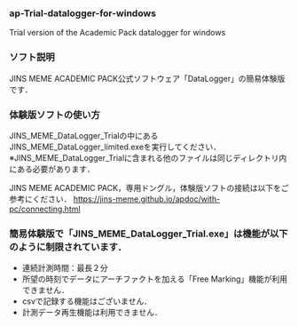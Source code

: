 ### ap-Trial-datalogger-for-windows
Trial version of the Academic Pack datalogger for windows

### ソフト説明
JINS MEME ACADEMIC PACK公式ソフトウェア「DataLogger」の簡易体験版です．


### 体験版ソフトの使い方
JINS_MEME_DataLogger_Trialの中にあるJINS_MEME_DataLogger_limited.exeを実行してください．<br>
※JINS_MEME_DataLogger_Trialに含まれる他のファイルは同じディレクトリ内にある必要があります．

JINS MEME ACADEMIC PACK，専用ドングル，体験版ソフトの接続は以下をご参考にください．
https://jins-meme.github.io/apdoc/with-pc/connecting.html

### 簡易体験版で「JINS_MEME_DataLogger_Trial.exe」は機能が以下のように制限されています．
- 連続計測時間：最長２分
- 所望の時刻でデータにアーチファクトを加える「Free Marking」機能が利用できません．
- csvで記録する機能はございません．
- 計測データ再生機能は利用できません．
